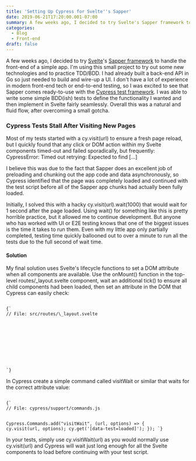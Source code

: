 ```yaml
---
title: 'Setting Up Cypress for Svelte''s Sapper'
date: 2019-06-21T17:20:00.001-07:00
summary: A few weeks ago, I decided to try Svelte's Sapper framework to handle the front-end of a simple app...
categories:
  - Blog
  - Front-end
draft: false
---
```


A few weeks ago, I decided to try [Svelte](https://svelte.dev/)'s [Sapper framework](https://sapper.svelte.dev/) to handle the front-end of a simple app. I'm using this small project to try out some new technologies and to practice TDD/BDD. I had already built a back-end API in Go so just needed to build and wire-up a UI. I don't have a lot of experience in modern front-end tech or end-to-end testing, so I was excited to see that Sapper comes ready-to-use with the [Cypress test framework](https://www.cypress.io/). I was able to write some simple BDD(ish) tests to define the functionality I wanted and then implement in Svelte fairly seamlessly. Overall this was a natural and fluid flow, after overcoming a small gotcha.

### Cypress Tests Stall After Visiting New Pages

Most of my tests started with a cy.visit(url) to ensure a fresh page reload, but I quickly found that any click or DOM action within my Svelte components timed-out and failed sporadically, but frequently:  
CypressError: Timed out retrying: Expected to find \[...\]  
  
I believe this was due to the fact that Sapper does an excellent job of preloading and chunking out the app code and data asynchronously, so Cypress identified that the page was completely loaded and continued with the test script before all of the Sapper app chunks had actually been fully loaded.  
  
Initially, I solved this with a hacky cy.visit(url).wait(1000) that would wait for 1 second after the page loaded. Using wait() for something like this is pretty horrible practice, but it allowed me to continue development. But anyone who has worked with UI or E2E testing knows that one of the biggest issues is the time it takes to run them. Even with my little app only partially completed, testing time quickly ballooned out to over a minute to run all the tests due to the full second of wait time.  

#### Solution

My final solution uses Svelte's lifecycle functions to set a DOM attribute when all components are available. Use the onMount() function in the top-level routes/\_layout.svelte component, wait an additional tick() to ensure all child components had been loaded, then set an attribute in the DOM that Cypress can easily check:

<Code language="svelte">
{`
// File: src/routes/\_layout.svelte

<script>
	import Nav from '../components/Nav.svelte';
	import { onMount, tick } from 'svelte';

	export let segment;

	let testID = 'loading';
	onMount(() => {
		tick().then(() => {
			testID = 'loaded';
		});
	});
</script>

<style>
  ...
</style>

<Nav {segment}/>

<main data-test={testID}>
	<slot></slot>
</main>
`}
</Code>

In Cypress create a simple command called visitWait or similar that waits for the correct attribute value:  

<Code language="javascript">
{`
// File: cypress/support/commands.js

Cypress.Commands.add("visitWait", (url, options) => {
  cy.visit(url, options);
  cy.get('[data-test=loaded]');
});
`}
</Code>

In your tests, simply use cy.visitWait(url) as you would normally use cy.visit(url) and Cypress will wait just long enough for all the Svelte components to load before continuing with your test script.
